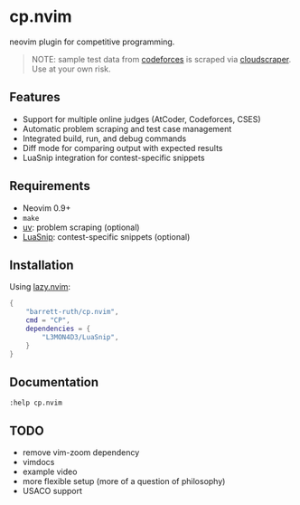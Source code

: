 # cp.nvim

neovim plugin for competitive programming.

> NOTE: sample test data from [codeforces](https://codeforces.com) is scraped via [cloudscraper](https://github.com/VeNoMouS/cloudscraper).
> Use at your own risk.

## Features

- Support for multiple online judges (AtCoder, Codeforces, CSES)
- Automatic problem scraping and test case management
- Integrated build, run, and debug commands
- Diff mode for comparing output with expected results
- LuaSnip integration for contest-specific snippets

## Requirements

- Neovim 0.9+
- `make`
-  [uv](https://docs.astral.sh/uv/): problem scraping (optional)
- [LuaSnip](https://github.com/L3MON4D3/LuaSnip): contest-specific snippets (optional)

## Installation

Using [lazy.nvim](https://github.com/folke/lazy.nvim):

```lua
{
    "barrett-ruth/cp.nvim",
    cmd = "CP",
    dependencies = {
        "L3MON4D3/LuaSnip",
    }
}
```

## Documentation

```vim
:help cp.nvim
```

## TODO

- remove vim-zoom dependency
- vimdocs
- example video
- more flexible setup (more of a question of philosophy)
- USACO support

